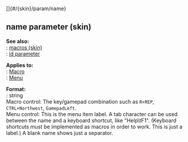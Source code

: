 []{#/{skin}/param/name}    
## name parameter (skin)    
**See also:**    
:   [macros (skin)](/ref/%7Bskin%7D/macros.md)    
:   [id parameter](/ref/%7Bskin%7D/param/id.md)    
<!-- -->    
**Applies to:**    
:   [Macro](/ref/%7Bskin%7D/control/macro.md)    
:   [Menu](/ref/%7Bskin%7D/control/menu.md)    
<!-- -->    
**Format:**    
:   string    
Macro control: The key/gamepad combination such as `R+REP`,    
`CTRL+Northwest`, `GamepadLeft`.    
Menu control: This is the menu item label. A tab character can be used    
between the name and a keyboard shortcut, like \"Help\\tF1\". (Keyboard    
shortcuts must be implemented as macros in order to work. This is just a    
label.) A blank name shows just a separator.  
